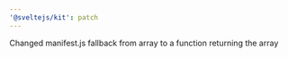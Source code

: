 ```yaml
---
'@sveltejs/kit': patch
---
```


Changed manifest.js fallback from array to a function returning the array
